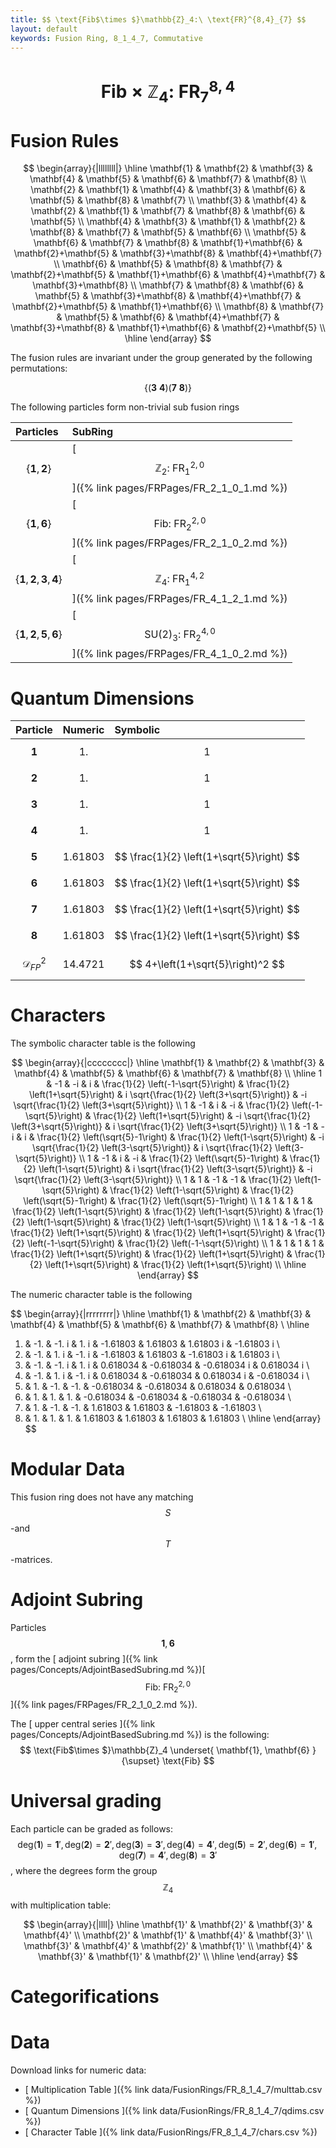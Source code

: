 ```yaml
---
title: $$ \text{Fib$\times $}\mathbb{Z}_4:\ \text{FR}^{8,4}_{7} $$
layout: default
keywords: Fusion Ring, 8_1_4_7, Commutative
---
```

# $$ \text{Fib} \times \mathbb{Z}_4:\ \text{FR}^{8,4}_{7} $$


# Fusion Rules

$$
\begin{array}{|llllllll|}
\hline
 \mathbf{1} & \mathbf{2} & \mathbf{3} & \mathbf{4} & \mathbf{5} & \mathbf{6} & \mathbf{7} & \mathbf{8} \\
 \mathbf{2} & \mathbf{1} & \mathbf{4} & \mathbf{3} & \mathbf{6} & \mathbf{5} & \mathbf{8} & \mathbf{7} \\
 \mathbf{3} & \mathbf{4} & \mathbf{2} & \mathbf{1} & \mathbf{7} & \mathbf{8} & \mathbf{6} & \mathbf{5} \\
 \mathbf{4} & \mathbf{3} & \mathbf{1} & \mathbf{2} & \mathbf{8} & \mathbf{7} & \mathbf{5} & \mathbf{6} \\
 \mathbf{5} & \mathbf{6} & \mathbf{7} & \mathbf{8} & \mathbf{1}+\mathbf{6} & \mathbf{2}+\mathbf{5} & \mathbf{3}+\mathbf{8} & \mathbf{4}+\mathbf{7} \\
 \mathbf{6} & \mathbf{5} & \mathbf{8} & \mathbf{7} & \mathbf{2}+\mathbf{5} & \mathbf{1}+\mathbf{6} & \mathbf{4}+\mathbf{7} & \mathbf{3}+\mathbf{8} \\
 \mathbf{7} & \mathbf{8} & \mathbf{6} & \mathbf{5} & \mathbf{3}+\mathbf{8} & \mathbf{4}+\mathbf{7} & \mathbf{2}+\mathbf{5} & \mathbf{1}+\mathbf{6} \\
 \mathbf{8} & \mathbf{7} & \mathbf{5} & \mathbf{6} & \mathbf{4}+\mathbf{7} & \mathbf{3}+\mathbf{8} & \mathbf{1}+\mathbf{6} & \mathbf{2}+\mathbf{5} \\
\hline
\end{array}
$$


The fusion rules are invariant under the group generated by the following permutations:

$$ \{(\mathbf{3} \  \mathbf{4}) (\mathbf{7} \  \mathbf{8})\} $$


The following particles form non-trivial sub fusion rings

| Particles | SubRing |
| :------ | :------ |
| $$ \{\mathbf{1},\mathbf{2}\} $$ | [ $$ \mathbb{Z}_2:\ \text{FR}^{2,0}_{1} $$ ]({% link pages/FRPages/FR_2_1_0_1.md %}) |
| $$ \{\mathbf{1},\mathbf{6}\} $$ | [ $$ \text{Fib}:\ \text{FR}^{2,0}_{2} $$ ]({% link pages/FRPages/FR_2_1_0_2.md %}) |
| $$ \{\mathbf{1},\mathbf{2},\mathbf{3},\mathbf{4}\} $$ | [ $$ \mathbb{Z}_4:\ \text{FR}^{4,2}_{1} $$ ]({% link pages/FRPages/FR_4_1_2_1.md %}) |
| $$ \{\mathbf{1},\mathbf{2},\mathbf{5},\mathbf{6}\} $$ | [ $$ \text{SU}(2)_3:\ \text{FR}^{4,0}_{2} $$ ]({% link pages/FRPages/FR_4_1_0_2.md %}) |

# Quantum Dimensions

| Particle | Numeric | Symbolic |
| :------ | :------ | :------ |
| $$ \mathbf{1} $$ | $$ 1. $$ | $$ 1 $$ |
| $$ \mathbf{2} $$ | $$ 1. $$ | $$ 1 $$ |
| $$ \mathbf{3} $$ | $$ 1. $$ | $$ 1 $$ |
| $$ \mathbf{4} $$ | $$ 1. $$ | $$ 1 $$ |
| $$ \mathbf{5} $$ | $$ 1.61803 $$ | $$ \frac{1}{2} \left(1+\sqrt{5}\right) $$ |
| $$ \mathbf{6} $$ | $$ 1.61803 $$ | $$ \frac{1}{2} \left(1+\sqrt{5}\right) $$ |
| $$ \mathbf{7} $$ | $$ 1.61803 $$ | $$ \frac{1}{2} \left(1+\sqrt{5}\right) $$ |
| $$ \mathbf{8} $$ | $$ 1.61803 $$ | $$ \frac{1}{2} \left(1+\sqrt{5}\right) $$ |
| $$ \mathcal{D}_{FP}^2 $$ | $$ 14.4721 $$ | $$ 4+\left(1+\sqrt{5}\right)^2 $$ |

# Characters

The symbolic character table is the following

$$
\begin{array}{|cccccccc|}
\hline
 \mathbf{1} & \mathbf{2} & \mathbf{3} & \mathbf{4} & \mathbf{5} & \mathbf{6} & \mathbf{7} & \mathbf{8} \\
\hline
 1 & -1 & -i & i & \frac{1}{2} \left(-1-\sqrt{5}\right) & \frac{1}{2} \left(1+\sqrt{5}\right) & i \sqrt{\frac{1}{2} \left(3+\sqrt{5}\right)} & -i \sqrt{\frac{1}{2} \left(3+\sqrt{5}\right)} \\
 1 & -1 & i & -i & \frac{1}{2} \left(-1-\sqrt{5}\right) & \frac{1}{2} \left(1+\sqrt{5}\right) & -i \sqrt{\frac{1}{2} \left(3+\sqrt{5}\right)} & i \sqrt{\frac{1}{2} \left(3+\sqrt{5}\right)} \\
 1 & -1 & -i & i & \frac{1}{2} \left(\sqrt{5}-1\right) & \frac{1}{2} \left(1-\sqrt{5}\right) & -i \sqrt{\frac{1}{2} \left(3-\sqrt{5}\right)} & i \sqrt{\frac{1}{2} \left(3-\sqrt{5}\right)} \\
 1 & -1 & i & -i & \frac{1}{2} \left(\sqrt{5}-1\right) & \frac{1}{2} \left(1-\sqrt{5}\right) & i \sqrt{\frac{1}{2} \left(3-\sqrt{5}\right)} & -i \sqrt{\frac{1}{2} \left(3-\sqrt{5}\right)} \\
 1 & 1 & -1 & -1 & \frac{1}{2} \left(1-\sqrt{5}\right) & \frac{1}{2} \left(1-\sqrt{5}\right) & \frac{1}{2} \left(\sqrt{5}-1\right) & \frac{1}{2} \left(\sqrt{5}-1\right) \\
 1 & 1 & 1 & 1 & \frac{1}{2} \left(1-\sqrt{5}\right) & \frac{1}{2} \left(1-\sqrt{5}\right) & \frac{1}{2} \left(1-\sqrt{5}\right) & \frac{1}{2} \left(1-\sqrt{5}\right) \\
 1 & 1 & -1 & -1 & \frac{1}{2} \left(1+\sqrt{5}\right) & \frac{1}{2} \left(1+\sqrt{5}\right) & \frac{1}{2} \left(-1-\sqrt{5}\right) & \frac{1}{2} \left(-1-\sqrt{5}\right) \\
 1 & 1 & 1 & 1 & \frac{1}{2} \left(1+\sqrt{5}\right) & \frac{1}{2} \left(1+\sqrt{5}\right) & \frac{1}{2} \left(1+\sqrt{5}\right) & \frac{1}{2} \left(1+\sqrt{5}\right) \\
\hline
\end{array}
$$

The numeric character table is the following

$$
\begin{array}{|rrrrrrrr|}
\hline
 \mathbf{1} & \mathbf{2} & \mathbf{3} & \mathbf{4} & \mathbf{5} & \mathbf{6} & \mathbf{7} & \mathbf{8} \\
\hline
 1. & -1. &  -1. i & 1. i & -1.61803 & 1.61803 & 1.61803 i &  -1.61803 i \\
 1. & -1. & 1. i &  -1. i & -1.61803 & 1.61803 &  -1.61803 i & 1.61803 i \\
 1. & -1. &  -1. i & 1. i & 0.618034 & -0.618034 &  -0.618034 i & 0.618034 i \\
 1. & -1. & 1. i &  -1. i & 0.618034 & -0.618034 & 0.618034 i &  -0.618034 i \\
 1. & 1. & -1. & -1. & -0.618034 & -0.618034 & 0.618034 & 0.618034 \\
 1. & 1. & 1. & 1. & -0.618034 & -0.618034 & -0.618034 & -0.618034 \\
 1. & 1. & -1. & -1. & 1.61803 & 1.61803 & -1.61803 & -1.61803 \\
 1. & 1. & 1. & 1. & 1.61803 & 1.61803 & 1.61803 & 1.61803 \\
\hline
\end{array}
$$

# Modular Data

This fusion ring does not have any matching $$ S $$-and $$ T $$-matrices.

# Adjoint Subring

Particles $$ \mathbf{1}, \mathbf{6} $$, form the [ adjoint subring ]({% link pages/Concepts/AdjointBasedSubring.md %})[ $$ \text{Fib}:\ \text{FR}^{2,0}_{2} $$ ]({% link pages/FRPages/FR_2_1_0_2.md %}).

The [ upper central series ]({% link pages/Concepts/AdjointBasedSubring.md %}) is the following:
$$
\text{Fib$\times $}\mathbb{Z}_4 \underset{ \mathbf{1}, \mathbf{6} }{\supset}  \text{Fib}
$$

# Universal grading

Each particle can be graded as follows: $$ \text{deg}(\mathbf{1}) = \mathbf{1}', \text{deg}(\mathbf{2}) = \mathbf{2}', \text{deg}(\mathbf{3}) = \mathbf{3}', \text{deg}(\mathbf{4}) = \mathbf{4}', \text{deg}(\mathbf{5}) = \mathbf{2}', \text{deg}(\mathbf{6}) = \mathbf{1}', \text{deg}(\mathbf{7}) = \mathbf{4}', \text{deg}(\mathbf{8}) = \mathbf{3}' $$, where the degrees form the group $$ \mathbb{Z}_4 $$ with multiplication table:

$$
\begin{array}{|llll|}
\hline
 \mathbf{1}' & \mathbf{2}' & \mathbf{3}' & \mathbf{4}' \\
 \mathbf{2}' & \mathbf{1}' & \mathbf{4}' & \mathbf{3}' \\
 \mathbf{3}' & \mathbf{4}' & \mathbf{2}' & \mathbf{1}' \\
 \mathbf{4}' & \mathbf{3}' & \mathbf{1}' & \mathbf{2}' \\
\hline
\end{array}
$$

# Categorifications



# Data

Download links for numeric data:

* [ Multiplication Table ]({% link data/FusionRings/FR_8_1_4_7/multtab.csv %})
* [ Quantum Dimensions ]({% link data/FusionRings/FR_8_1_4_7/qdims.csv %})
* [ Character Table ]({% link data/FusionRings/FR_8_1_4_7/chars.csv %})
